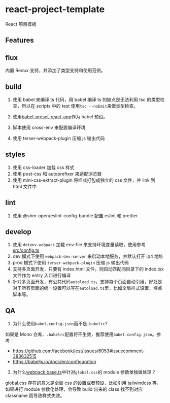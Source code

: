 # react-project-template

React 项目模板

## Features

## flux

内置 Redux 支持，并添加了类型支持和使用范例。

## build

1. 使用 babel 来编译 ts 代码，用 babel 编译 ts 的缺点是无法利用 tsc 的类型检查，所以在 scripts 中的 test 使用`tsc --noEmit`来做类型检查。

2. 使用[babel-preset-react-app](https://www.npmjs.com/package/babel-preset-react-app)作为 babel 预设。

3. 脚本使用 cross-env 来配置编译环境
4. 使用 terser-webpack-plugin 压缩 js 输出代码

## styles

1. 使用 css-loader 加载 css 样式
2. 使用 post-css 和 autoprefixer 来适配浏览器
3. 使用 mini-css-extract-plugin 将样式打包成独立的 css 文件，并 link 到 html 文件中

## lint

1. 使用 @shm-open/eslint-config-bundle 配置 eslint 和 prettier

## develop

1. 使用 `dotenv-webpack` 加载 env-file 来支持环境变量读取，使用参考[src/config.ts](./src/config.ts)
2. dev 模式下使用 `webpack-dev-server` 来启动本地服务，并默认打开 ip4 地址
3. prod 模式下使用 `terser-webpack-plugin` 压缩 js 输出代码
4. 支持多页面开发，只要有 index.html 文件，则自动匹配同目录下的 index.tsx 文件作为 entry 入口进行编译
5. 针对多页面开发，有公共代码`autoload.ts`，支持每个页面自动引用，好处是对于所有页面的统一设置可以写在`autoload.ts`里，比如全局样式设置，埋点脚本等。

## QA

1. 为什么使用`babel.config.json`而不是`.babelrc`?

如果是 Mono 仓库，`.babelrc`配置将不生效，推荐使用`babel.config.json`。参考：

-   https://github.com/facebook/jest/issues/6053#issuecomment-383632515
-   https://babeljs.io/docs/en/configuration

3. 为什么[webpack.base.ts](./config/webpack.base.ts)中针对`global.css`的 module 参数单独做处理？

global.css 存在的意义是全局 css 的设置或者预设，比如引用 tailwindcss 等，如果进行 module 参数化处理，会导致 build 出来的 class 找不到对应 classname 而导致样式失效。
